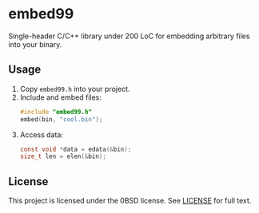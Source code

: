 # embed99

Single-header C/C++ library under 200 LoC for embedding arbitrary files into your binary.

## Usage

1. Copy `embed99.h` into your project.
2. Include and embed files:
   ```c
   #include "embed99.h"
   embed(bin, "cool.bin");
   ```
3. Access data:
   ```c
   const void *data = edata(&bin);
   size_t len = elen(&bin);
   ```

## License

This project is licensed under the 0BSD license. See [LICENSE](LICENSE) for full text.
